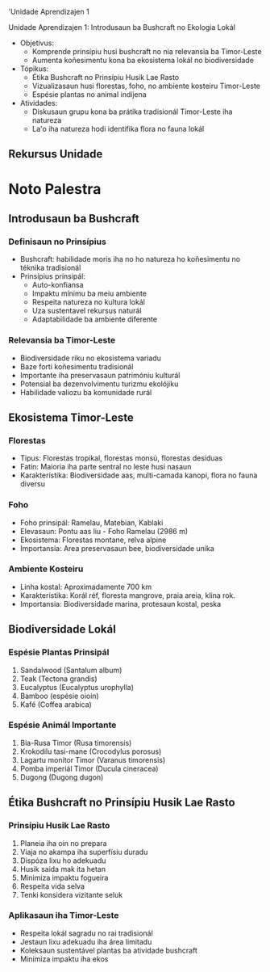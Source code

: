 'Unidade Aprendizajen 1

Unidade Aprendizajen 1: Introdusaun ba Bushcraft no Ekologia Lokál 
- Objetivus:
  * Komprende prinsípiu husi bushcraft no nia relevansia ba Timor-Leste
  * Aumenta koñesimentu kona ba ekosistema lokál no biodiversidade
- Tópikus:
  * Étika Bushcraft no Prinsípiu Husik Lae Rasto
  * Vizualizasaun husi florestas, foho, no ambiente kosteiru Timor-Leste
  * Espésie plantas no animal indíjena
- Atividades:
  * Diskusaun grupu kona ba prátika tradisionál Timor-Leste iha natureza
  * La'o iha natureza hodi identifika flora no fauna lokál

## Rekursus Unidade

# Noto Palestra

## Introdusaun ba Bushcraft

### Definisaun no Prinsípius
- Bushcraft: habilidade moris iha no ho natureza ho koñesimentu no téknika tradisionál
- Prinsípius prinsipál:
  * Auto-konfiansa
  * Impaktu mínimu ba meiu ambiente
  * Respeita natureza no kultura lokál
  * Uza sustentavel rekursus naturál
  * Adaptabilidade ba ambiente diferente

### Relevansia ba Timor-Leste
- Biodiversidade riku no ekosistema variadu
- Baze forti koñesimentu tradisionál
- Importante iha preservasaun patrimóniu kulturál
- Potensial ba dezenvolvimentu turizmu ekolójiku
- Habilidade valiozu ba komunidade rurál

## Ekosistema Timor-Leste

### Florestas
- Tipus: Florestas tropikal, florestas monsú, florestas desiduas
- Fatin: Maioria iha parte sentral no leste husi nasaun
- Karakterístika: Biodiversidade aas, multi-camada kanopi, flora no fauna diversu

### Foho
- Foho prinsipál: Ramelau, Matebian, Kablaki
- Elevasaun: Pontu aas liu - Foho Ramelau (2986 m)
- Ekosistema: Florestas montane, relva alpine
- Importansia: Area preservasaun bee, biodiversidade unika

### Ambiente Kosteiru
- Linha kostal: Aproximadamente 700 km
- Karakterístika: Korál réf, floresta mangrove, praia areia, klina rok.
- Importansia: Biodiversidade marina, protesaun kostal, peska

## Biodiversidade Lokál

### Espésie Plantas Prinsipál
1. Sandalwood (Santalum album)
2. Teak (Tectona grandis)
3. Eucalyptus (Eucalyptus urophylla)
4. Bamboo (espésie oioin)
5. Kafé (Coffea arabica)

### Espésie Animál Importante
1. Bia-Rusa Timor (Rusa timorensis)
2. Krokodilu tasi-mane (Crocodylus porosus)
3. Lagartu monitor Timor (Varanus timorensis)
4. Pomba imperiál Timor (Ducula cineracea)
5. Dugong (Dugong dugon)

## Étika Bushcraft no Prinsípiu Husik Lae Rasto

### Prinsípiu Husik Lae Rasto
1. Planeia iha oin no prepara
2. Viaja no akampa iha superfísiu duradu
3. Dispóza lixu ho adekuadu
4. Husik saida mak ita hetan
5. Minimiza impaktu fogueira
6. Respeita vida selva
7. Tenki konsidera vizitante seluk

### Aplikasaun iha Timor-Leste
- Respeita lokál sagradu no rai tradisionál
- Jestaun lixu adekuadu iha área limitadu
- Koleksaun sustentável plantas ba atividade bushcraft
- Minimiza impaktu iha ekos